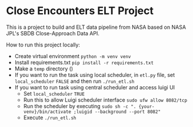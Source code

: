 # Close Encounters ELT Project

This is a project to build and ELT data pipeline from NASA based on NASA JPL's SBDB Close-Approach Data API.

How to run this project locally:
- Create virtual environment `python -m venv venv`
- Install requirements.txt `pip install -r requirements.txt`
- Make a `temp` directory ()
- If you want to run the task using local scheduler, in `etl.py` file, set `local_scheduler` `FALSE` and then run `./run_etl.sh`
- If you want to run task using central scheduler and access luigi UI
    - Set `local_scheduler` `TRUE`
    - Run this to allow Luigi scheduler interface `sudo ufw allow 8082/tcp`
    - Run the scheduler by executing `sudo sh -c ". {your-venv}/bin/activate ;luigid --background --port 8082"`
    - Execute `./run_etl.sh`

